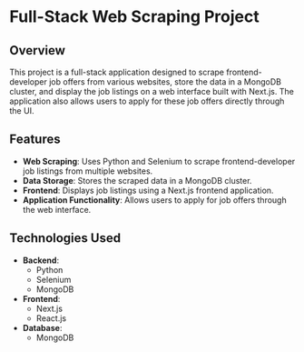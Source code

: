 # Full-Stack Web Scraping Project

## Overview

This project is a full-stack application designed to scrape frontend-developer job offers from various websites, store the data in a MongoDB cluster, and display the job listings on a web interface built with Next.js. The application also allows users to apply for these job offers directly through the UI.

## Features

- **Web Scraping**: Uses Python and Selenium to scrape frontend-developer job listings from multiple websites.
- **Data Storage**: Stores the scraped data in a MongoDB cluster.
- **Frontend**: Displays job listings using a Next.js frontend application.
- **Application Functionality**: Allows users to apply for job offers through the web interface.

## Technologies Used

- **Backend**:
  - Python
  - Selenium
  - MongoDB
- **Frontend**:
  - Next.js
  - React.js
- **Database**:
  - MongoDB